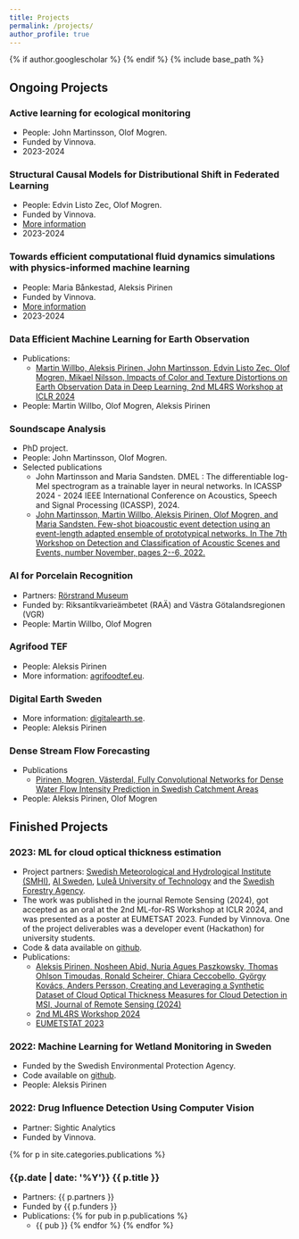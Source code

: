 ```yaml
---
title: Projects
permalink: /projects/
author_profile: true
---
```

{% if author.googlescholar %}
{% endif %}
{% include base_path %}

## Ongoing Projects

### Active learning for ecological monitoring

* People: John Martinsson, Olof Mogren.
* Funded by Vinnova.
* 2023-2024

### Structural Causal Models for Distributional Shift in Federated Learning

* People: Edvin Listo Zec, Olof Mogren.
* Funded by Vinnova.
* [More information](https://www.vinnova.se/en/p/structural-causal-models-for-distributional-shift-in-federated-learning/)
* 2023-2024

### Towards efficient computational fluid dynamics simulations with physics-informed machine learning

* People: Maria Bånkestad, Aleksis Pirinen
* Funded by Vinnova.
* [More information](https://www.vinnova.se/en/p/towards-efficient-computational-fluid-dynamics-simulations-with-physics-informed-machine-learning/)
* 2023-2024

### Data Efficient Machine Learning for Earth Observation

* Publications:
    - [Martin Willbo, Aleksis Pirinen, John Martinsson, Edvin Listo Zec, Olof Mogren, Mikael Nilsson, Impacts of Color and Texture Distortions on Earth Observation Data in Deep Learning, 2nd ML4RS Workshop at ICLR 2024](https://arxiv.org/abs/2403.04385)
* People: Martin Willbo, Olof Mogren, Aleksis Pirinen

### Soundscape Analysis

* PhD project.
* People: John Martinsson, Olof Mogren.
* Selected publications
    - John Martinsson and Maria Sandsten. DMEL : The differentiable log-Mel spectrogram as a trainable layer in neural networks. In ICASSP 2024 - 2024 IEEE International Conference on Acoustics, Speech and Signal Processing (ICASSP), 2024.
    - [John Martinsson, Martin Willbo, Aleksis Pirinen, Olof Mogren, and Maria Sandsten. Few-shot bioacoustic event detection using an event-length adapted ensemble of prototypical networks. In The 7th Workshop on Detection and Classification of Acoustic Scenes and Events, number November, pages 2--6, 2022.](https://dcase.community/documents/workshop2022/proceedings/DCASE2022Workshop_Martinsson_13.pdf)

### AI for Porcelain Recognition

* Partners: [Rörstrand Museum](https://rorstrand-museum.se/)
* Funded by: Riksantikvarieämbetet (RAÄ) and Västra Götalandsregionen (VGR)
* People: Martin Willbo, Olof Mogren

### Agrifood TEF

* People: Aleksis Pirinen
* More information: [agrifoodtef.eu](https://www.agrifoodtef.eu/).

### Digital Earth Sweden

* More information: [digitalearth.se](https://digitalearth.se).
* People: Aleksis Pirinen

### Dense Stream Flow Forecasting

* Publications 
    - [Pirinen, Mogren, Västerdal, Fully Convolutional Networks for Dense Water Flow Intensity Prediction in Swedish Catchment Areas](https://arxiv.org/abs/2304.01658)
* People: Aleksis Pirinen, Olof Mogren

## Finished Projects

### 2023: ML for cloud optical thickness estimation

* Project partners: [Swedish Meteorological and Hydrological Institute (SMHI)](https://www.smhi.se/en/about-smhi/who-we-are/who-we-are-1.83748), [AI Sweden](https://www.ai.se/en), [Luleå University of Technology](https://www.ltu.se/?l=en) and the [Swedish Forestry Agency](https://www.skogsstyrelsen.se/).
* The work was published in the journal Remote Sensing (2024), got accepted as an oral at the 2nd ML-for-RS Workshop at ICLR 2024, and was presented as a poster at EUMETSAT 2023. Funded by Vinnova. One of the project deliverables was a developer event (Hackathon) for university students.
* Code & data available on [github](https://github.com/aleksispi/ml-cloud-opt-thick).
* Publications:
    - [Aleksis Pirinen, Nosheen Abid, Nuria Agues Paszkowsky, Thomas Ohlson Timoudas, Ronald Scheirer, Chiara Ceccobello, György Kovács, Anders Persson, Creating and Leveraging a Synthetic Dataset of Cloud Optical Thickness Measures for Cloud Detection in MSI, Journal of Remote Sensing (2024)](https://doi.org/10.3390/rs16040694)
    - [2nd ML4RS Workshop 2024](https://ml-for-rs.github.io/iclr2024/)
    - [EUMETSTAT 2023](https://www.eumetsat.int/eumetsat-meteorological-satellite-conference-2023)

### 2022: Machine Learning for Wetland Monitoring in Sweden

* Funded by the Swedish Environmental Protection Agency.
* Code available on [github](https://github.com/aleksispi/ai-swetlands).
* People: Aleksis Pirinen

### 2022: Drug Influence Detection Using Computer Vision

* Partner: Sightic Analytics
* Funded by Vinnova.

{% for p in site.categories.publications %}

### {{p.date | date: '%Y'}} {{ p.title }}

* Partners: {{ p.partners }}
* Funded by {{ p.funders }}
* Publications:
  {% for pub in p.publications %}
    - {{ pub }}
  {% endfor %}
{% endfor %}


